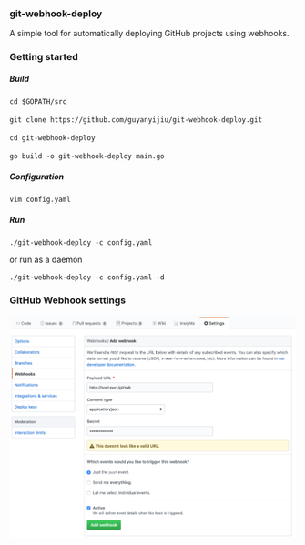 ### git-webhook-deploy

A simple tool for automatically deploying GitHub projects using webhooks.


### Getting started

##### Build

```shell
cd $GOPATH/src

git clone https://github.com/guyanyijiu/git-webhook-deploy.git

cd git-webhook-deploy

go build -o git-webhook-deploy main.go
```

##### Configuration

```shell
vim config.yaml
```

##### Run

```
./git-webhook-deploy -c config.yaml
```
or run as a daemon
```
./git-webhook-deploy -c config.yaml -d
```


### GitHub Webhook settings

![Example screenshot showing GitHub webhook settings](https://github.com/guyanyijiu/images/blob/master/Jietu20190325-200253.png)

